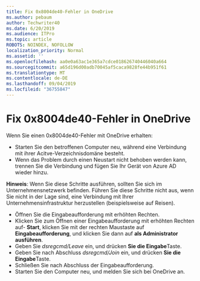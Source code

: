 ```yaml
---
title: Fix 0x8004de40-Fehler in OneDrive
ms.author: pebaum
author: Techwriter40
ms.date: 6/20/2019
ms.audience: ITPro
ms.topic: article
ROBOTS: NOINDEX, NOFOLLOW
localization_priority: Normal
ms.assetid: ''
ms.openlocfilehash: aa0e0a63ac1e365a7cdce018626740446040a664
ms.sourcegitcommit: a65d196d00adb70045af5caca9828fe44b951f61
ms.translationtype: MT
ms.contentlocale: de-DE
ms.lasthandoff: 09/04/2019
ms.locfileid: "36755847"
---
```

# <a name="fix-0x8004de40-error-in-onedrive"></a>Fix 0x8004de40-Fehler in OneDrive

Wenn Sie einen 0x8004de40-Fehler mit OneDrive erhalten:

- Starten Sie den betroffenen Computer neu, während eine Verbindung mit ihrer Acitve-Verzeichnisdomäne besteht.
- Wenn das Problem durch einen Neustart nicht behoben werden kann, trennen Sie die Verbindung und fügen Sie Ihr Gerät von Azure AD wieder hinzu. 

**Hinweis**: Wenn Sie diese Schritte ausführen, sollten Sie sich im Unternehmensnetzwerk befinden. Führen Sie diese Schritte nicht aus, wenn Sie nicht in der Lage sind, eine Verbindung mit Ihrer Unternehmensinfrastruktur herzustellen (beispielsweise auf Reisen). 

- Öffnen Sie die Eingabeaufforderung mit erhöhten Rechten. 
- Klicken Sie zum Öffnen einer Eingabeaufforderung mit erhöhten Rechten auf- **Start**, klicken Sie mit der rechten Maustaste auf **Eingabeaufforderung**, und klicken Sie dann auf **als Administrator ausführen**.
- Geben Sie *dsregcmd/Leave* ein, und drücken **Sie die Eingabe**Taste.
- Geben Sie nach Abschluss *dsregcmd/Join* ein, und drücken **Sie die Eingabe**Taste.
- Schließen Sie nach Abschluss der Eingabeaufforderung.
- Starten Sie den Computer neu, und melden Sie sich bei OneDrive an.
